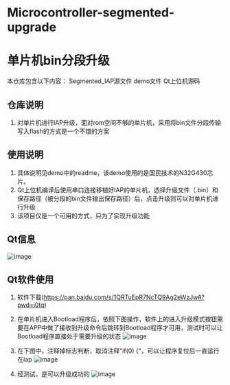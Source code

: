 # Microcontroller-segmented-upgrade
 
# 单片机bin分段升级


本仓库包含以下内容：
Segmented_IAP源文件
demo文件
Qt上位机源码

## 仓库说明
1. 对单片机进行IAP升级，面对rom空间不够的单片机，采用将bin文件分段传输写入flash的方式是一个不错的方案

## 使用说明

1. 具体说明见demo中的readme，该demo使用的是国民技术的N32G430芯片。
2. Qt上位机编译后使用串口连接移植好IAP的单片机，选择升级文件（.bin）和保存路径（被分段的bin文件输出保存路径）后，点击升级则可以对单片机进行升级
3. 该项目仅是一个可用的方式，只为了实现升级功能

## Qt信息

![image](https://user-images.githubusercontent.com/43928335/236725046-991ee450-f789-48d8-8176-8a20214d6338.png)

## Qt软件使用
1. 软件下载(https://pan.baidu.com/s/1QRTuEpR7NcTQ9Ag2eWzJwA?pwd=i0tq)

2. 在单片机进入Bootload程序后，依照下图操作，软件上的进入升级模式按钮需要在APP中做了接收到升级命令后跳转到Bootload程序才可用，测试时可以让Bootload程序直接处于需要升级的状态
![image](https://github.com/stars0628/Microcontroller-segmented-upgrade/assets/43928335/76f37857-1690-46ac-a747-36037d1c96f9)

3. 在下图中，注释掉标志判断，取消注释"if(0) {"，可以让程序复位后一直运行在iap
![image](https://user-images.githubusercontent.com/43928335/236725930-0ac2061e-73c6-46f4-88b8-f86f14a2ccdc.png)

4. 经测试，是可以升级成功的
![image](https://github.com/stars0628/Microcontroller-segmented-upgrade/assets/43928335/e80d4e55-f741-4c43-aaa4-3a8154fe5555)

